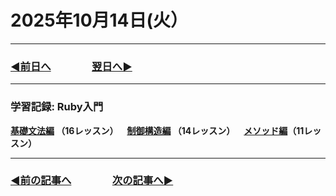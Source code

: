 # 2025年10月14日(火）

---

### [◀️前日へ](https://github.com/yuasys/chatty-journal/blob/main/2025/10/2025-10-13.md)&emsp;&emsp;&emsp;&emsp;[翌日へ▶️](https://github.com/yuasys/chatty-journal/blob/main/2025/10/2025-10-15.md)

---

### 学習記録: Ruby入門

<b>[基礎文法編](https://dotinstall.com/lessons/basic_ruby_grammar) （16レッスン）&emsp;[制御構造編](https://dotinstall.com/lessons/basic_ruby_controls) （14レッスン）&emsp;[メソッド編](https://dotinstall.com/lessons/basic_ruby_methods)（11レッスン）
</b>

---

### [◀️前の記事へ](https://github.com/yuasys/chatty-journal/blob/main/2025/10/2025-10-13.md)&emsp;&emsp;&emsp;&emsp;[次の記事へ▶️](https://github.com/yuasys/chatty-journal/blob/main/2025/10/2025-10-14.md)
